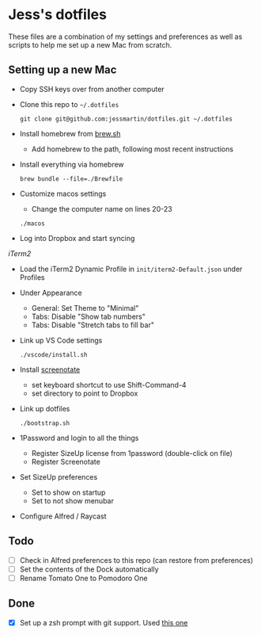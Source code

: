 # Jess's dotfiles

These files are a combination of my settings and preferences as well as scripts to help me set up a new Mac from scratch.

## Setting up a new Mac

- Copy SSH keys over from another computer

- Clone this repo to `~/.dotfiles`

    `git clone git@github.com:jessmartin/dotfiles.git ~/.dotfiles`

- Install homebrew from [brew.sh](https://brew.sh/)
    - Add homebrew to the path, following most recent instructions

- Install everything via homebrew

    `brew bundle --file=./Brewfile`

- Customize macos settings
    - Change the computer name on lines 20-23

    `./macos`

- Log into Dropbox and start syncing

*iTerm2*
- Load the iTerm2 Dynamic Profile in `init/iterm2-Default.json` under Profiles
- Under Appearance
    - General: Set Theme to "Minimal"
    - Tabs: Disable "Show tab numbers"
    - Tabs: Disable "Stretch tabs to fill bar"

- Link up VS Code settings

    `./vscode/install.sh`

- Install [screenotate](https://screenotate.com)
    - set keyboard shortcut to use Shift-Command-4
    - set directory to point to Dropbox

- Link up dotfiles

    `./bootstrap.sh`

- 1Password and login to all the things
    - Register SizeUp license from 1password (double-click on file)
    - Register Screenotate

- Set SizeUp preferences
    - Set to show on startup
    - Set to not show menubar

- Configure Alfred / Raycast

## Todo

- [ ] Check in Alfred preferences to this repo (can restore from preferences)
- [ ] Set the contents of the Dock automatically
- [ ] Rename Tomato One to Pomodoro One

## Done

- [x] Set up a zsh prompt with git support. Used [this one](https://github.com/agkozak/agkozak-zsh-prompt)

